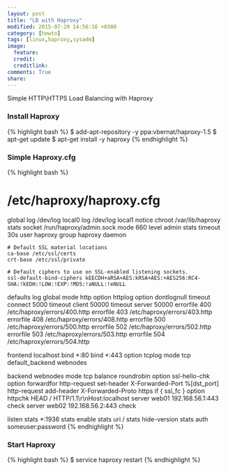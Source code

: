 ```yaml
---
layout: post
title: "LB with Haproxy"
modified: 2015-07-29 14:56:16 +0300
category: [howto]
tags: [linux,haproxy,sysadm]
image:
  feature:
  credit:
  creditlink:
comments: True
share:
---
```

Simple HTTP\HTTPS Load Balancing with Haproxy

### Install Haproxy
{% highlight bash %}
$ add-apt-repository -y ppa:vbernat/haproxy-1.5
$ apt-get update
$ apt-get install -y haproxy
{% endhighlight %}

### Simple Haproxy.cfg
{% highlight bash %}
# /etc/haproxy/haproxy.cfg

global
    log /dev/log    local0
    log /dev/log    local1 notice
    chroot /var/lib/haproxy
    stats socket /run/haproxy/admin.sock mode 660 level admin
    stats timeout 30s
    user haproxy
    group haproxy
    daemon

    # Default SSL material locations
    ca-base /etc/ssl/certs
    crt-base /etc/ssl/private

    # Default ciphers to use on SSL-enabled listening sockets.
    ssl-default-bind-ciphers kEECDH+aRSA+AES:kRSA+AES:+AES256:RC4-SHA:!kEDH:!LOW:!EXP:!MD5:!aNULL:!eNULL

defaults
    log     global
    mode    http
    option  httplog
    option  dontlognull
    timeout connect 5000
    timeout client  50000
    timeout server  50000
    errorfile 400 /etc/haproxy/errors/400.http
    errorfile 403 /etc/haproxy/errors/403.http
    errorfile 408 /etc/haproxy/errors/408.http
    errorfile 500 /etc/haproxy/errors/500.http
    errorfile 502 /etc/haproxy/errors/502.http
    errorfile 503 /etc/haproxy/errors/503.http
    errorfile 504 /etc/haproxy/errors/504.http

frontend localhost
    bind *:80
    bind *:443
    option tcplog
    mode tcp
    default_backend webnodes

backend webnodes
    mode tcp
    balance roundrobin
    option ssl-hello-chk
    option forwardfor
    http-request set-header X-Forwarded-Port %[dst_port]
    http-request add-header X-Forwarded-Proto https if { ssl_fc }
    option httpchk HEAD / HTTP/1.1\r\nHost:localhost
    server web01 192.168.56.1:443 check
    server web02 192.168.56.2:443 check

listen stats *:1936
    stats enable
    stats uri /
    stats hide-version
    stats auth someuser:password
{% endhighlight %}

### Start Haproxy
{% highlight bash %}
$ service haproxy restart
{% endhighlight %}
